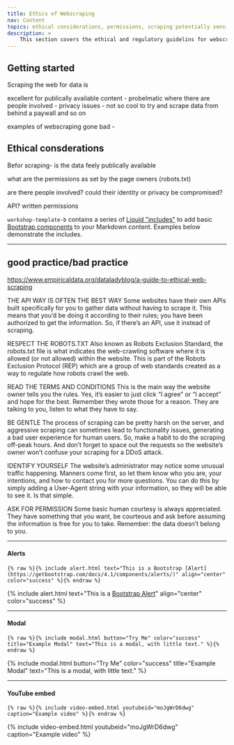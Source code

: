 ```yaml
---
title: Ethics of Webscraping
nav: Content
topics: ethical considerations, permissions, scraping potentially sensitive data
description: >
    This section covers the ethical and regulatory guidelins for webscraping for research.   
---
```


## Getting started  

Scraping the web for data is

excellent for publically available content - 
probelmatic where there are people involved - privacy issues - 
not so cool to try and scrape data from behind a paywall and so on

examples of webscraping gone bad - 





## Ethical consderations

Befor scraping-
is the data feely publically available

what are the permissions as set by the page owners (robots.txt)

are there people involved?  could their identity or privacy be compromised?

API?
written permissions



`workshop-template-b` contains a series of [Liquid "includes"](https://jekyllrb.com/docs/includes/) to add basic [Bootstrap components](https://getbootstrap.com/docs/4.1/components/) to your Markdown content.
Examples below demonstrate the includes.

--------

## good practice/bad practice

https://www.empiricaldata.org/dataladyblog/a-guide-to-ethical-web-scraping

THE API WAY IS OFTEN THE BEST WAY
Some websites have their own APIs built specifically for you to gather data without having to scrape it. This means that you’d be doing it according to their rules; you have been authorized to get the information. So, if there’s an API, use it instead of scraping.

RESPECT THE ROBOTS.TXT
Also known as Robots Exclusion Standard, the robots.txt file is what indicates the web-crawling software where it is allowed (or not allowed) within the website. This is part of the Robots Exclusion Protocol (REP) which are a group of web standards created as a way to regulate how robots crawl the web.

READ THE TERMS AND CONDITIONS
This is the main way the website owner tells you the rules. Yes, it’s easier to just click “I agree” or “I accept” and hope for the best. Remember they wrote those for a reason. They are talking to you, listen to what they have to say.

BE GENTLE
The process of scraping can be pretty harsh on the server, and aggressive scraping can sometimes lead to functionality issues, generating a bad user experience for human users. So, make a habit to do the scraping off-peak hours. And don’t forget to space out the requests so the website’s owner won’t confuse your scraping for a DDoS attack.

IDENTIFY YOURSELF
The website’s administrator may notice some unusual traffic happening. Manners come first, so let them know who you are, your intentions, and how to contact you for more questions. You can do this by simply adding a User-Agent string with your information, so they will be able to see it. Is that simple.

ASK FOR PERMISSION
Some basic human courtesy is always appreciated. They have something that you want, be courteous and ask before assuming the information is free for you to take. Remember: the data doesn’t belong to you.

----------

#### Alerts

`{% raw %}{% include alert.html text="This is a Bootstrap [Alert](https://getbootstrap.com/docs/4.1/components/alerts/)" align="center" color="success" %}{% endraw %}`

{% include alert.html text="This is a [Bootstrap Alert](https://getbootstrap.com/docs/4.1/components/alerts/)" align="center" color="success" %}



---------


#### Modal

`{% raw %}{% include modal.html button="Try Me" color="success" title="Example Modal" text="This is a modal, with little text." %}{% endraw %}`

{% include modal.html button="Try Me" color="success" title="Example Modal" text="This is a modal, with little text." %}

-------------

#### YouTube embed

`{% raw %}{% include video-embed.html youtubeid="moJgWrD6dwg" caption="Example video" %}{% endraw %}`

{% include video-embed.html youtubeid="moJgWrD6dwg" caption="Example video" %}
